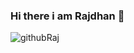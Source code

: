 ### Hi there i am Rajdhan 👋

![githubRaj](https://user-images.githubusercontent.com/98572450/170493722-73f6e805-3288-4f5a-903b-9b113ba93cf2.gif)

